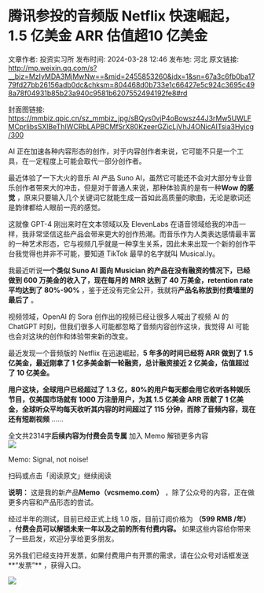 # 腾讯参投的音频版 Netflix 快速崛起，1.5 亿美金 ARR 估值超10 亿美金

文章作者: 投资实习所
发布时间: 2024-03-28 12:46
发布地: 河北
原文链接: http://mp.weixin.qq.com/s?__biz=MzIyMDA3MjMwNw==&mid=2455853260&idx=1&sn=67a3c6fb0ba1779fd27bb26156adb0dc&chksm=804468d0b733e1c66427e5c924c3695c498a78f04931b85b23a940c9581b6207552494192fe8#rd

封面图链接: https://mmbiz.qpic.cn/sz_mmbiz_jpg/sBQys0vjP4oBowsz44J3rMw5UWLFMCprlibsSXlBeThIWCRbLAPBCMfSrX80KzeerGZicLjVhJ4ONicAITsia3Hyicg/300

AI 正在加速各种内容形态的创作，对于内容创作者来说，它可能不只是一个工具，在一定程度上可能会取代一部分创作者。

最近体验了一下大火的音乐 AI 产品 Suno AI，虽然它可能还不会对大部分专业音乐创作者带来大的冲击，但是对于普通人来说，那种体验真的是有一种**Wow
的感觉** ，原来只要输入几个关键词它就能生成一首如此高质量的歌曲，无论是歌词还是韵律都给人眼前一亮的感觉。

这就像 GPT-4 刚出来时在文本领域以及 ElevenLabs
在语音领域给我的冲击一样，我非常坚信这些产品会带来更大的创作热潮。而音乐作为人类表达感情最丰富的一种艺术形态，它与视频几乎就是一种孪生关系，因此未来出现一个新的创作平台我觉得也并非不可能，要知道
TikTok 最早的名字就叫 Musical.ly。

我最近听说**一个类似 Suno AI 面向 Musician 的产品在没有融资的情况下，已经做到 600 万美金的收入了，现在每月的 MRR 达到了 40
万美金，retention rate 平均达到了 80%-90%** ，鉴于还没有完全公开，我就将**产品名称放到付费墙里的最后了** 。

视频领域，OpenAI 的 Sora 创作出的视频已经让很多人喊出了视频 AI 的 ChatGPT 时刻，但我们很多人可能都忽略了音频内容创作这块，我觉得
AI 可能也会对这块的创作和体验带来新的改变。

最近发现一个音频版的 Netflix 在迅速崛起，**5 年多的时间已经将 ARR 做到了 1.5 亿美金，最近刚拿了 1 亿多美金新一轮融资，总计融资接近
2 亿美金，估值超过了 10 亿美金。**

**用户这块，全球用户已经超过了 1.3 亿，80%的用户每天都会用它收听各种娱乐节目，仅美国市场就有 1000 万注册用户，为其 1.5 亿美金 ARR
贡献了 1 亿美金，全球听众平均每天收听其内容的时间超过了 115 分钟，而除了音频内容，现在还有短剧视频** ……

全文共2314字**后续内容为付费会员专属** 加入 Memo 解锁更多内容  
![](https://mmbiz.qpic.cn/sz_mmbiz_png/sBQys0vjP4oBowsz44J3rMw5UWLFMCpricOzgZwe966yosGnAibTLqJhpYoUP5AULLnzbHzmcMVaHBTrcVpj711Q/640?wx_fmt=png&from=appmsg)  

Memo: Signal, not noise!

扫码或点击「阅读原文」继续阅读

**说明：** 这是我的新产品**Memo（vcsmemo.com）** ，除了公众号的内容，正在做更多内容和产品形态的尝试。

经过半年的测试，目前已经正式上线 1.0 版，目前订阅价格为 **（599 RMB /年）** ，**付费会员可以解锁未来一年以及之前的所有付费内容。**
如果这些内容给你带来了一些启发，欢迎分享给更多朋友。  

另外我们已经支持开发票，如果付费用户有开票的需求，请在公众号对话框发送**“发票”** ，获得入口。

![](https://mmbiz.qpic.cn/mmbiz_png/mrJibAziaMQhQGoNHniac6wGOyRe172dlS0HCYicyjiaCTtly2pULIz6YPNsXeRjoQFSuDYezsia4ibhbAc1X3GKtVRyw/640?wx_fmt=png&wxfrom=5&wx_lazy=1&wx_co=1)

  

